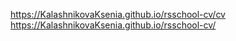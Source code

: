 https://KalashnikovaKsenia.github.io/rsschool-cv/cv
https://KalashnikovaKsenia.github.io/rsschool-cv/
